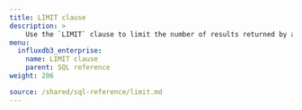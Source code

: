 ```yaml
---
title: LIMIT clause
description: > 
    Use the `LIMIT` clause to limit the number of results returned by a query.
menu:
  influxdb3_enterprise:
    name: LIMIT clause
    parent: SQL reference
weight: 206

source: /shared/sql-reference/limit.md
---
```


<!-- 
The content of this page is at /content/shared/sql-reference/limit.md
-->
